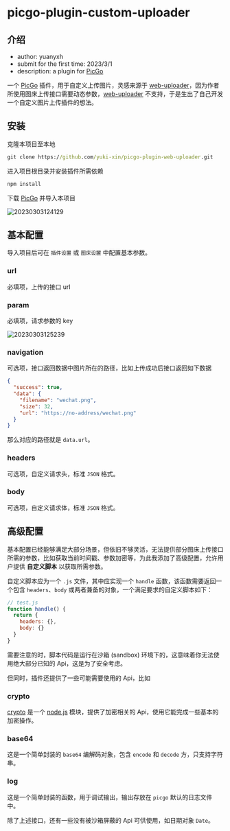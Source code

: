 # picgo-plugin-custom-uploader

## 介绍

- author: yuanyxh
- submit for the first time: 2023/3/1
- description: a plugin for [PicGo]

一个 [PicGo] 插件，用于自定义上传图片，灵感来源于 [web-uploader]，因为作者所使用图床上传接口需要动态参数，[web-uploader] 不支持，于是生出了自己开发一个自定义图片上传插件的想法。

## 安装

克隆本项目至本地

```cmd
git clone https://github.com/yuki-xin/picgo-plugin-web-uploader.git
```

进入项目根目录并安装插件所需依赖

```cmd
npm install
```

下载 [PicGo] 并导入本项目

![20230303124129](http://qkc148.bvimg.com/18470/fff80ff0a2a8ac3a.png)

## 基本配置

导入项目后可在 `插件设置` 或 `图床设置` 中配置基本参数。

### url

必填项，上传的接口 url

### param

必填项，请求参数的 key

![20230303125239](http://qkc148.bvimg.com/18470/03a5380376942b51.png)

### navigation

可选项，接口返回数据中图片所在的路径，比如上传成功后接口返回如下数据

```json
{
  "success": true,
  "data": {
    "filename": "wechat.png",
    "size": 32,
    "url": "https://no-address/wechat.png"
  }
}
```

那么对应的路径就是 `data.url`。

### headers

可选项，自定义请求头，标准 `JSON` 格式。

### body

可选项，自定义请求体，标准 `JSON` 格式。

## 高级配置

基本配置已经能够满足大部分场景，但依旧不够灵活，无法提供部分图床上传接口所需的参数，比如获取当前时间戳、参数加密等，为此我添加了高级配置，允许用户提供 **自定义脚本** 以获取所需参数。

自定义脚本应为一个 `.js` 文件，其中应实现一个 `handle` 函数，该函数需要返回一个包含 `headers`、`body` 或两者兼备的对象，一个满足要求的自定义脚本如下：

```js
// test.js
function handle() {
  return {
    headers: {},
    body: {}
  }
}
```

需要注意的时，脚本代码是运行在沙箱 (sandbox) 环境下的，这意味着你无法使用绝大部分已知的 Api，这是为了安全考虑。

但同时，插件还提供了一些可能需要使用的 Api，比如

### crypto

[crypto] 是一个 [node.js] 模块，提供了加密相关的 Api，使用它能完成一些基本的加密操作。

### base64

这是一个简单封装的 `base64` 编解码对象，包含 `encode` 和 `decode` 方，只支持字符串。

### log

这是一个简单封装的函数，用于调试输出，输出存放在 `picgo` 默认的日志文件中。

除了上述接口，还有一些没有被沙箱屏蔽的 Api 可供使用，如日期对象 `Date`。

[PicGo]: https://picgo.github.io/PicGo-Doc/zh/guide/
[web-uploader]: https://github.com/yuki-xin/picgo-plugin-web-uploader
[crypto]: http://nodejs.cn/api/crypto.html
[node.js]: http://nodejs.cn/
